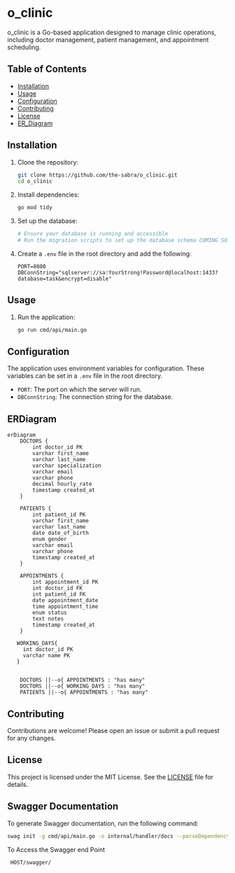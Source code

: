 # o_clinic

o_clinic is a Go-based application designed to manage clinic operations, including doctor management, patient management, and appointment scheduling.

## Table of Contents

- [Installation](#installation)
- [Usage](#usage)
- [Configuration](#configuration)
- [Contributing](#contributing)
- [License](#license)
- [ER_Diagram](#ERDiagram)
## Installation

1. Clone the repository:
    ```sh
    git clone https://github.com/the-sabra/o_clinic.git
    cd o_clinic
    ```

2. Install dependencies:
    ```sh
    go mod tidy
    ```

3. Set up the database:
    ```sh
    # Ensure your database is running and accessible
    # Run the migration scripts to set up the database schema COMING SOON
    ```

4. Create a `.env` file in the root directory and add the following:
    ```env
    PORT=8080
    DBConnString="sqlserver://sa:YourStrong!Password@localhost:1433?database=task&encrypt=disable"
    ```

## Usage

1. Run the application:
    ```sh
    go run cmd/api/main.go
    ```

## Configuration

The application uses environment variables for configuration. These variables can be set in a `.env` file in the root directory.

- `PORT`: The port on which the server will run.
- `DBConnString`: The connection string for the database.

## ERDiagram 
```mermaid
erDiagram
    DOCTORS {
        int doctor_id PK
        varchar first_name
        varchar last_name
        varchar specialization
        varchar email
        varchar phone
        decimal hourly_rate
        timestamp created_at
    }

    PATIENTS {
        int patient_id PK
        varchar first_name
        varchar last_name
        date date_of_birth
        enum gender
        varchar email
        varchar phone
        timestamp created_at
    }

    APPOINTMENTS {
        int appointment_id PK
        int doctor_id FK
        int patient_id FK
        date appointment_date
        time appointment_time
        enum status
        text notes
        timestamp created_at
    }

   WORKING_DAYS{
     int doctor_id PK
     varchar name PK
   }  


    DOCTORS ||--o{ APPOINTMENTS : "has many"
    DOCTORS ||--o{ WORKING_DAYS : "has many"
    PATIENTS ||--o{ APPOINTMENTS : "has many"
```
## Contributing

Contributions are welcome! Please open an issue or submit a pull request for any changes.

## License

This project is licensed under the MIT License. See the [LICENSE](LICENSE) file for details.


## Swagger Documentation

To generate Swagger documentation, run the following command:
```bash
swag init -g cmd/api/main.go -o internal/handler/docs --parseDependency --parseInternal
```

To Access the Swagger end Point
```
 HOST/swagger/
```